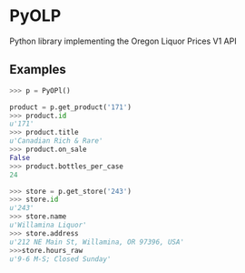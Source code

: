 PyOLP
=====

Python library implementing the Oregon Liquor Prices V1 API

## Examples

```python
>>> p = PyOPl()

product = p.get_product('171')
>>> product.id
u'171'
>>> product.title
u'Canadian Rich & Rare'
>>> product.on_sale
False
>>> product.bottles_per_case
24

>>> store = p.get_store('243')
>>> store.id
u'243'
>>> store.name
u'Willamina Liquor'
>>> store.address
u'212 NE Main St, Willamina, OR 97396, USA'
>>>store.hours_raw
u'9-6 M-S; Closed Sunday'
```
